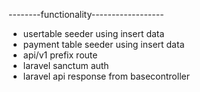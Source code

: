 --------functionality------------------
- usertable seeder using insert data
- payment table seeder using insert data
- api/v1 prefix route
- laravel sanctum auth
- laravel api response from basecontroller
